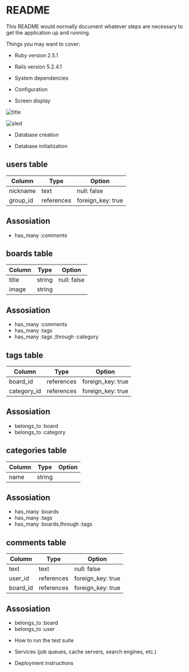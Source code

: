 # README

This README would normally document whatever steps are necessary to get the
application up and running.

Things you may want to cover:

* Ruby version
  2.5.1
* Rails version
  5.2.4.1
* System dependencies

* Configuration

* Screen display


![title](https://user-images.githubusercontent.com/35597894/77220202-10800500-6b81-11ea-9ee1-fef1f44ce581.png)

![sled](https://user-images.githubusercontent.com/35597894/77220220-360d0e80-6b81-11ea-8733-25d50268c01c.png)

* Database creation

* Database initialization

## users table
|Column|Type|Option|
|------|----|------|
|nickname|text|null: false|
|group_id|references|foreign_key: true|

## Assosiation
- has_many :comments

## boards table
|Column|Type|Option|
|------|----|------|
|title|string|null: false|
|image|string||

## Assosiation
- has_many :comments
- has_many :tags
- has_many :tags ,through :category

## tags table
|Column|Type|Option|
|------|----|------|
|board_id|references|foreign_key: true|
|category_id|references|foreign_key: true|

## Assosiation
- belongs_to :board
- belongs_to :category

## categories table
|Column|Type|Option|
|------|----|------|
|name|string||

## Assosiation
- has_many :boards
- has_many :tags
- has_many :boards,through :tags

## comments table
|Column|Type|Option|
|------|----|------|
|text|text|null: false|
|user_id|references|foreign_key: true|
|board_id|references|foreign_key: true|


## Assosiation
- belongs_to :board
- belongs_to :user

* How to run the test suite

* Services (job queues, cache servers, search engines, etc.)

* Deployment instructions


